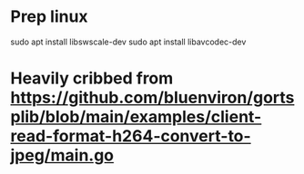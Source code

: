 
Prep linux
===

sudo apt install libswscale-dev
sudo apt install libavcodec-dev


Heavily cribbed from https://github.com/bluenviron/gortsplib/blob/main/examples/client-read-format-h264-convert-to-jpeg/main.go
===

